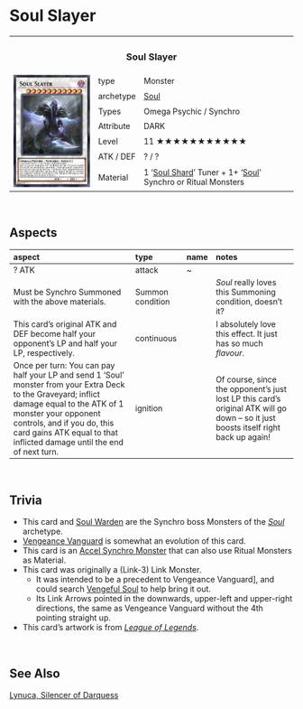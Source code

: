 # Soul Slayer

<!-- {desc} -->

<table>
  <tr>
    <th colspan="3"> <h3> Soul Slayer </h3> </th>
  </tr>
  <tr>
    <td rowspan="8"> <img src="../../../../.assets/cards/synchro/Soul Slayer.png" width="320px"> </td>
  </tr>
  <tr>
    <td> type </td>
    <td> Monster </td>
  </tr>
  <tr>
    <td> archetype </td>
    <td> <a href="../../../archetypes/Soul.md">Soul</a> </td>
  </tr>
  <tr>
    <td> Types </td>
    <td> Omega Psychic / Synchro </td>
  </tr>
  <tr>
    <td> Attribute </td>
    <td> DARK </td>
  </tr>
  <tr>
    <td> Level </td>
    <td> 11 ★★★★★★★★★★★ </td>
  </tr>
  <tr>
    <td> ATK / DEF </td>
    <td> ? / ? </td>
  </tr>
  <tr>
    <td> Material </td>
    <td> 1 ‘<a href="../../../archetypes/Soul.md">Soul Shard</a>’ Tuner + 1+ ‘<a href="../../../archetypes/Soul.md">Soul</a>’ Synchro or Ritual Monsters </td>
  </tr>
</table>


<br>


## Aspects

| aspect | type | name | notes |
| :----- | :--- | :--- | :---- |
| ? ATK | attack | ~ | |
| Must be Synchro Summoned with the above materials. | Summon condition | | *Soul* really loves this Summoning condition, doesn’t it? |
| This card’s original ATK and DEF become half your opponent’s LP and half your LP, respectively. | continuous | | I absolutely love this effect. It just has so much *flavour*. |
| Once per turn: You can pay half your LP and send 1 ‘Soul’ monster from your Extra Deck to the Graveyard; inflict damage equal to the ATK of 1 monster your opponent controls, and if you do, this card gains ATK equal to that inflicted damage until the end of next turn. | ignition | | Of course, since the opponent’s just lost LP this card’s original ATK will go down – so it just boosts itself right back up again! |


<br>


## Trivia

- This card and [Soul Warden](Soul%20Warden.md) are the Synchro boss Monsters of the [*Soul*](../../../archetypes/Soul.md) archetype.
- [Vengeance Vanguard](../fusion/Vengeance%20Vanguard.md) is somewhat an evolution of this card.
- This card is an [Accel Synchro Monster](https://yugipedia.com/wiki/Accel_Synchro_Monster) that can also use Ritual Monsters as Material.
- This card was originally a (Link-3) Link Monster.
  - It was intended to be a precedent to Vengeance Vanguard], and could search [Vengeful Soul](../../../archetypes/Soul.md#Soulful-Monsters) to help bring it out.
  - Its Link Arrows pointed in the downwards, upper-left and upper-right directions, the same as Vengeance Vanguard without the 4th pointing straight up.
- This card’s artwork is from [*League of Legends*](https://wikipedia.org/wiki/League_of_Legends).


<br>


## See Also

[Lynuca, Silencer of Darquess](../../../archetypes/Darquess.md#Other-Fusions)  
